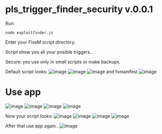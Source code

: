 # pls_trigger_finder_security v.0.0.1


Run:
```
node exploitfinder.js
```
Enter your FiveM script directory.

Script show you all your posible triggers..


Secure: yes use only in small scripts or make backups.


Default script looks:
![image](https://github.com/polisek/pls_trigger_finder_security/assets/107623238/0b8e563f-8e82-4279-aafd-482d7e7ddfe0)
![image](https://github.com/polisek/pls_trigger_finder_security/assets/107623238/a077d255-e46f-429c-9dd2-c16402710a91)
![image](https://github.com/polisek/pls_trigger_finder_security/assets/107623238/cc18eb0f-8119-4401-ad73-d5a078316cd0)
and fxmanifest
![image](https://github.com/polisek/pls_trigger_finder_security/assets/107623238/7928cf14-2e9b-4880-bc33-88b5fa4390bd)




# Use app
![image](https://github.com/polisek/pls_trigger_finder_security/assets/107623238/c899f875-0764-4f77-a106-07e5f12ee5ee)
![image](https://github.com/polisek/pls_trigger_finder_security/assets/107623238/6f853ad0-0e72-4912-a6c0-134e4adb3c1e)
![image](https://github.com/polisek/pls_trigger_finder_security/assets/107623238/31f4877b-bca0-4977-ad62-c6948306f140)
![image](https://github.com/polisek/pls_trigger_finder_security/assets/107623238/d0ccf5db-63bc-46bb-9316-942b9e5231c6)


Now your script looks:
![image](https://github.com/polisek/pls_trigger_finder_security/assets/107623238/9a881026-a2b8-4e5a-a68a-62c6cf413366)
![image](https://github.com/polisek/pls_trigger_finder_security/assets/107623238/12861ae9-bcd9-4cf8-be72-786928bc96aa)
![image](https://github.com/polisek/pls_trigger_finder_security/assets/107623238/931c7bd9-86ba-4c93-bc5a-87e473c28af1)
![image](https://github.com/polisek/pls_trigger_finder_security/assets/107623238/b9a9af86-e2f1-4802-9db7-a8ac558acc9c)

After that use app again..
![image](https://github.com/polisek/pls_trigger_finder_security/assets/107623238/001b296f-868f-4556-8728-c2f298ca5891)






